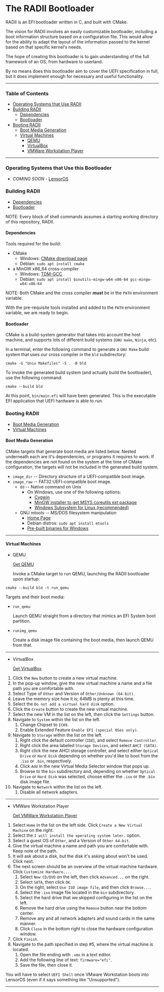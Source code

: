 # The RADII Bootloader
RADII is an EFI bootloader written in C, and built with CMake.

The vision for RADII involves an easily customizable bootloader,
  including a boot information structure based on a configuration file.
  This would allow for the ability to adapt the layout of the information
  passed to the kernel based on that specific kernel's needs.

The hope of creating this bootloader is to gain understanding
  of the full framework of an OS, from hardware to userland.

By no means does this bootloader aim to cover the UEFI specification in full,
  but it does implement enough for necessary and useful functionality.

---

### Table of Contents
- [Operating Systems that Use RADII](#OSes-using)
- [Building RADII](#build)
  - [Dependencies](#deps)
  - [Bootloader](#bootloader)
- [Booting RADII](#booting)
  - [Boot Media Generation](#boot-media-generation)
  - [Virtual Machines](#vms)
    - [QEMU](#qemu)
    - [VirtualBox](#virtualbox)
    - [VMWare Workstation Player](#vmware)
---

### Operating Systems that Use this Bootloader <a name="OSes-using"></a>
- *COMING SOON* - [LensorOS](https://github.com/LensPlaysGames/LensorOS)

### Building RADII <a name="build"></a>
- [Dependencies](#deps)
- [Bootloader](#bootloader)

NOTE: Every block of shell commands assumes a starting working directory of this repository, RADII.

#### Dependencies <a name="deps"></a>
Tools required for the build:
- CMake
  - Windows: [CMake download page](https://cmake.org/download/)
  - Debian: `sudo apt install cmake`
- a MinGW x86_64 cross-compiler
  - Windows: [TDM-GCC](https://jmeubank.github.io/tdm-gcc/download/)
  - Debian: `sudo apt install binutils-mingw-w64-x86-64 gcc-mingw-w64-x86-64`

NOTE: Both CMake and the cross compiler ***must*** be in the `PATH` environment variable.

With the pre-requisite tools installed and added to the `PATH` environment variable, we are ready to begin.

#### Bootloader <a name="bootloader"></a>
CMake is a build-system generator that takes into account the host machine,
  and supports lots of different build systems (`GNU make`, `Ninja`, etc).

In a terminal, enter the following command to generate a `GNU Make`
  build system that uses our cross compiler in the `bld` subdirectory:
```shell
cmake -G "Unix Makefiles" -S . -B bld
```

To invoke the generated build system (and actually build the bootloader), use the following command:
```shell
cmake --build bld
```

At this point, `bin/main.efi` will have been generated.
  This is the executable EFI application that UEFI hardware is able to run.

### Booting RADII <a name="booting"></a>
- [Boot Media Generation](#boot-media-generation)
- [Virtual Machines](#vms)

#### Boot Media Generation <a name="boot-media-generation"></a>
CMake targets that generate boot media are listed below.
  Nested underneath each are it's dependencies, or programs it requires to work.
  If the dependencies are not found on the system at the time of CMake
  configuration, the targets will not be included in the generated build system.

- `image_dir` -- Directory structure of a UEFI-compatible boot image.
- `image_raw` -- FAT32 UEFI-compatible boot image.
  - `dd` -- Native command on Unix
    - On Windows, use one of the following options:
      - [Cygwin](https://www.cygwin.com/)
      - [MinGW installer to get MSYS coreutils ext package](https://osdn.net/projects/mingw/)
      - [Windows Subsystem for Linux (recommended)](https://docs.microsoft.com/en-us/windows/wsl/about)
  - GNU mtools -- MS/DOS filesystem manipulation
    - [Home Page](https://www.gnu.org/software/mtools/)
    - Debian distros: `sudo apt install mtools`
    - [Pre-built binaries for Windows](https://github.com/LensPlaysGames/mtools/releases)

---

#### Virtual Machines <a name="vms"></a>

- QEMU <a name="qemu"></a>

  [Get QEMU](https://www.qemu.org/download/)

  Invoke a CMake target to run QEMU, launching the RADII bootloader upon startup:
``` shell
cmake --build bld -t run_qemu
```

  Targets and their boot media:
  - `run_qemu`

    Launch QEMU straight from a directory that mimics an EFI System boot partition.

  - `runimg_qemu`

    Create a disk image file containing the boot media, then launch QEMU from that.

---

- VirtualBox <a name="virtualbox"></a>

  [Get VirtualBox](https://www.virtualbox.org/wiki/Downloads)

1. Click the `New` button to create a new virtual machine.
2. In the pop-up window, give the new virtual machine a name and a file path you are comfortable with.
3. Select Type of `Other` and Version of `Other/Unknown (64-bit)`.
4. Leave the memory size how it is; 64MB is plenty at this time.
5. Select the `Do not add a virtual hard disk` option.
6. Click the `Create` button to create the new virtual machine.
7. Select the new VM in the list on the left, then click the `Settings` button.
8. Navigate to `System` within the list on the left.
    1. Change Chipset to `ICH9`.
    2. Enable Extended Feature `Enable EFI (special OSes only)`.
9. Navigate to `Storage` within the list on the left.
    1. Right click the default controller (`IDE`), and select `Remove Controller`.
    2. Right click the area labeled `Storage Devices`, and select `AHCI (SATA)`.
    3. Right click the new AHCI storage controller, and select either `Optical Drive` or
       `Hard Disk` depending on whether you'd like to boot from the `.iso` or `.bin`, respectively.
    4. Click `Add` in the new Virtual Media Selector window that pops up.
    5. Browse to the `bin` subdirectory and, depending on whether `Optical Drive`
       or `Hard Disk` was selected, choose either the `.iso` or the `.bin` disk image file.
10. Navigate to `Network` within the list on the left.
    1. Disable all network adapters.

---

- VMWare Workstation Player <a name="vmware"></a>

  [Get VMWare Workstation Player](https://www.vmware.com/products/workstation-player.html)

1. Select `Home` in the list on the left side. Click `Create a New Virtual Machine` on the right.
2. Select the `I will install the operating system later.` option.
3. Select a guest OS of `Other`, and a Version of `Other 64-bit`.
4. Give the virtual machine a name and path you are comfortable with. Keep note of the path.
5. It will ask about a disk, but the disk it's asking about won't be used. Click next.
6. The next screen should be an overview of the virtual machine hardware. Click `Customize Hardware...`.
    1. Select `New CD/DVD` on the left, then click `Advanced...` on the right.
    2. Select `SATA`, then click `OK`.
    3. On the right, select `Use ISO image file`, and then click `Browse...`.
    4. Select the `.iso` image file located in the `bin` subdirectory.
    5. Select the hard drive that we skipped configuring in the list on the left.
    6. Remove the hard drive using the `Remove` button near the bottom center.
    7. Remove any and all network adapters and sound cards in the same manner.
    8. Click `Close` in the bottom right to close the hardware configuration window.
7. Click `Finish`.
8. Navigate to the path specified in step \#5, where the virtual machine is located.
    1. Open the file ending with `.vmx` in a text editor.
    2. Add the following line of text: `firmware="efi"`.
    3. Save the file, then close it.

You will have to select `UEFI Shell` once VMware Workstation
  boots into LensorOS (even if it says something like \"Unsupported\").

---
